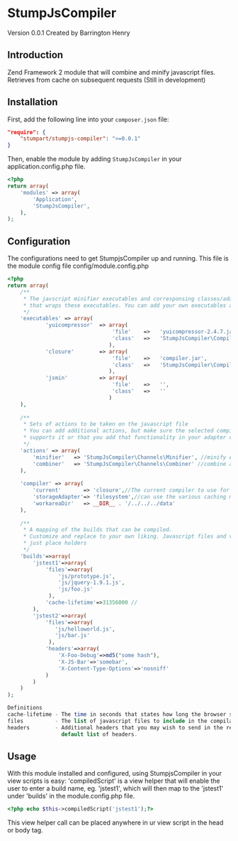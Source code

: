 StumpJsCompiler
===============
Version 0.0.1 Created by Barrington Henry

Introduction
---------------

Zend Framework 2 module that will combine and minify javascript files. Retrieves from cache on subsequent requests
(Still in development)

Installation
------------

First, add the following line into your `composer.json` file:

```json
"require": {
    "stumpart/stumpjs-compiler": ">=0.0.1"
}
```

Then, enable the module by adding `StumpJsCompiler` in your application.config.php file.

```php
<?php
return array(
    'modules' => array(
        'Application',
        'StumpJsCompiler',
    ),
);
```

Configuration
-------------

The configurations need to get StumpjsCompiler up and running. This file is the module config file
config/module.config.php

```php
<?php
return array(
    /**
     * The javscript minifier executables and corresponsing classes/adapters
     * that wraps these executables. You can add your own executables and classes/adapters
     */
    'executables' => array(
            'yuicompressor'  => array(
                                 'file'    =>   'yuicompressor-2.4.7.jar',
                                 'class'   =>   'StumpJsCompiler\Compilers\YUICompressor'
                                ),
            'closure'        => array(
                                 'file'    =>   'compiler.jar',
                                 'class'   =>   'StumpJsCompiler\Compilers\GClosure'
                                ),
            'jsmin'          => array(
                                 'file'    =>   '',
                                 'class'   =>   ''
                                )
    ),
        
    /**
     * Sets of actions to be taken on the javascript file
     * You can add additional actions, but make sure the selected compiler executable
     * supports it or that you add that functionality in your adapter class
     */
    'actions' => array(
        'minifier'   => 'StumpJsCompiler\Channels\Minifier', //minify each javascript file
        'combiner'   => 'StumpJsCompiler\Channels\Combiner' //combine a list of javascript files into one
    ),
        
    'compiler' => array(
        'current'       => 'closure',//The current compiler to use for compilation
        'storageAdapter'=> 'filesystem',//can use the various caching mechanisms provided by the ZF2
        'workareaDir'   => __DIR__ . '/../../../data'
    ),
        
    /**
     * A mapping of the builds that can be compiled.
     * Customize and replace to your own liking. Javascript files and values are
     * just place holders
     */
    'builds'=>array(
        'jstest1'=>array(
            'files'=>array(
                'js/prototype.js',
                'js/jquery-1.9.1.js',
                'js/foo.js'
             ),
            'cache-lifetime'=>31356000 //
        ),
        'jstest2'=>array(
            'files'=>array(
               'js/helloworld.js',
               'js/bar.js'         
             ),
            'headers'=>array(
                'X-Foo-Debug'=>md5("some hash"),
                'X-JS-Bar'=>'somebar',
                'X-Content-Type-Options'=>'nosniff'
            )
        )
    )
);

Definitions
cache-lifetime - The time in seconds that states how long the browser should cache the compiled javascript file
files          - The list of javascript files to include in the compilation
headers        - Additional headers that you may wish to send in the response. This will be added to the 
                 default list of headers.

```

## Usage

With this module installed and configured, using StumpjsCompiler in your view scripts is easy:
'compiledScript' is a view helper that will enable the user to enter a build name, eg. 'jstest1', which 
will then map to the 'jstest1' under 'builds' in the module.config.php file. 

```php
<?php echo $this->compiledScript('jstest1');?>
```

This view helper call can be placed anywhere in ur view script in the head or body tag.




